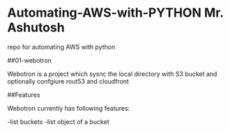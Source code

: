 # Automating-AWS-with-PYTHON Mr. Ashutosh
repo for automating AWS with python

##01-webotron

Webotron is a project which sysnc the local directory with S3 bucket and optionally confgiure rout53 and cloudfront

##Features

Webotron currently has following features:

-list buckets
-list object of a bucket
